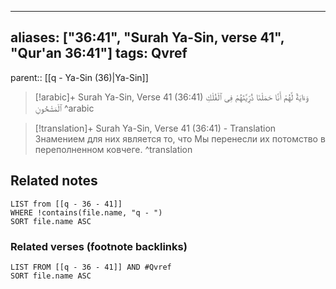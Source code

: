 
---
aliases: ["36:41", "Surah Ya-Sin, verse 41", "Qur'an 36:41"]
tags: Qvref
---

parent:: [[q - Ya-Sin (36)|Ya-Sin]]

> [!arabic]+ Surah Ya-Sin, Verse 41 (36:41)
> <span class="quran-arabic">وَءَايَةٌ لَّهُمْ أَنَّا حَمَلْنَا ذُرِّيَّتَهُمْ فِى ٱلْفُلْكِ ٱلْمَشْحُونِ</span>
^arabic

> [!translation]+ Surah Ya-Sin, Verse 41 (36:41) - Translation
> Знамением для них является то, что Мы перенесли их потомство в переполненном ковчеге.
^translation



## Related notes
```dataview
LIST from [[q - 36 - 41]]
WHERE !contains(file.name, "q - ")
SORT file.name ASC
```

### Related verses (footnote backlinks)
```dataview
LIST FROM [[q - 36 - 41]] AND #Qvref
SORT file.name ASC
```

